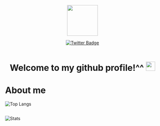<div id="header" align="center">
  <img src="https://media.tenor.com/dVVvVxCTXBMAAAAi/akirambow-smile-person.gif" width="100"/>
</div>

<div id="badges">
 <p align='center'> <a href="https://twitter.com/st4lwolf">
    <img src="https://img.shields.io/badge/Twitter-blue?style=for-the-badge&logo=twitter&logoColor=white" alt="Twitter Badge"/>
   </a></p>
</div>
<p align='center'><img src="https://komarev.com/ghpvc/?username=Malwprotector&style=flat-square&color=blue" alt=""/></p>
<h1><p align='center'>
  Welcome to my github profile!^^
  <img src="https://media.giphy.com/media/hvRJCLFzcasrR4ia7z/giphy.gif" width="30px"/>
  </p></h1>

# About me 
![Top Langs](https://github-readme-stats.vercel.app/api/top-langs/?username=Malwprotector&layout=compact&langs_count=10&theme=cobalt)
##
![Stats](https://github-readme-stats.vercel.app/api?username=Malwprotector&count_private=true&theme=cobalt&hide=stars)



